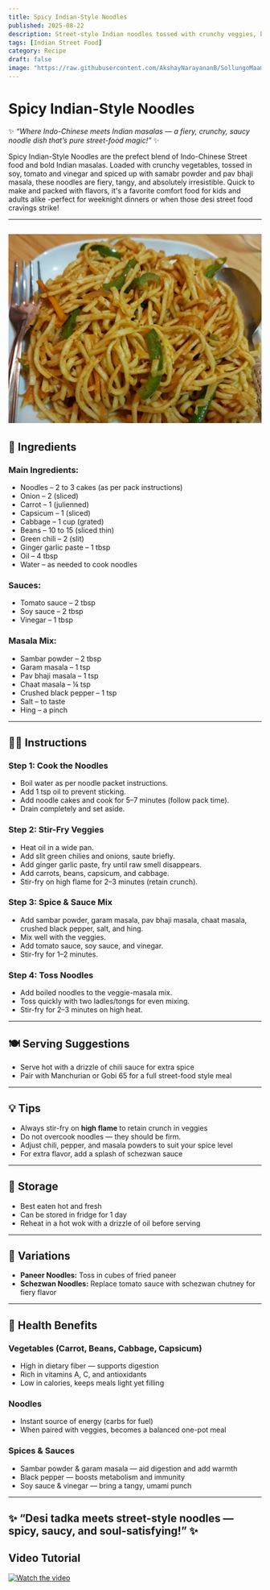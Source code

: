 ```yaml
---
title: Spicy Indian-Style Noodles  
published: 2025-08-22  
description: Street-style Indian noodles tossed with crunchy veggies, bold masalas, and a punch of sauces — spicy, tangy, and utterly delicious!  
tags: [Indian Street Food]  
category: Recipe  
draft: false  
image: "https://raw.githubusercontent.com/AkshayNarayananB/SollungoMaami/master/images/indian_noodles.png"  
---
```


# Spicy Indian-Style Noodles  

✨ *“Where Indo-Chinese meets Indian masalas — a fiery, crunchy, saucy noodle dish that’s pure street-food magic!”* ✨  

Spicy Indian-Style Noodles are the prefect blend of Indo-Chinese Street food and bold Indian masalas. Loaded with crunchy vegetables, tossed in soy, tomato and vinegar and spiced up with samabr powder and pav bhaji masala, these noodles are fiery, tangy, and absolutely irresistible. Quick to make and packed with flavors, it's a favorite comfort food for kids and adults alike -perfect for weeknight dinners or when those desi street food cravings strike!

---
![indian_noodles](https://raw.githubusercontent.com/AkshayNarayananB/SollungoMaami/master/images/indian_noodles.png)  
---

## 🛒 Ingredients  

### Main Ingredients:  
-  Noodles – 2 to 3 cakes (as per pack instructions)  
-  Onion – 2 (sliced)  
-  Carrot – 1 (julienned)  
-  Capsicum – 1 (sliced)  
-  Cabbage – 1 cup (grated)  
-  Beans – 10 to 15 (sliced thin)  
-  Green chili – 2 (slit)  
-  Ginger garlic paste – 1 tbsp  
-  Oil – 4 tbsp  
-  Water – as needed to cook noodles  

### Sauces:  
-  Tomato sauce – 2 tbsp  
-  Soy sauce – 2 tbsp  
-  Vinegar – 1 tbsp  

### Masala Mix:  
-  Sambar powder – 2 tbsp  
-  Garam masala – 1 tsp  
-  Pav bhaji masala – 1 tsp  
-  Chaat masala – ¼ tsp  
-  Crushed black pepper – 1 tsp  
-  Salt – to taste  
-  Hing – a pinch  

---

## 👩‍🍳 Instructions  

### Step 1: Cook the Noodles  
- Boil water as per noodle packet instructions.  
- Add 1 tsp oil to prevent sticking.  
- Add noodle cakes and cook for 5–7 minutes (follow pack time).  
- Drain completely and set aside.  

### Step 2: Stir-Fry Veggies  
- Heat oil in a wide pan.  
- Add slit green chilies and onions, saute briefly.  
- Add ginger garlic paste, fry until raw smell disappears.  
- Add carrots, beans, capsicum, and cabbage.  
- Stir-fry on high flame for 2–3 minutes (retain crunch).  

### Step 3: Spice & Sauce Mix  
- Add sambar powder, garam masala, pav bhaji masala, chaat masala, crushed black pepper, salt, and hing.  
- Mix well with the veggies.  
- Add tomato sauce, soy sauce, and vinegar.  
- Stir-fry for 1–2 minutes.  

### Step 4: Toss Noodles  
- Add boiled noodles to the veggie-masala mix.  
- Toss quickly with two ladles/tongs for even mixing.  
- Stir-fry for 2–3 minutes on high heat.  

---

## 🍽️ Serving Suggestions  

- Serve hot with a drizzle of chili sauce for extra spice  
- Pair with Manchurian or Gobi 65 for a full street-food style meal  

---

## 💡 Tips  

- Always stir-fry on **high flame** to retain crunch in veggies  
- Do not overcook noodles — they should be firm.  
- Adjust chili, pepper, and masala powders to suit your spice level  
- For extra flavor, add a splash of schezwan sauce  

---

## 🧊 Storage  

- Best eaten hot and fresh  
- Can be stored in fridge for 1 day  
- Reheat in a hot wok with a drizzle of oil before serving  

---

## 🔄 Variations  

- **Paneer Noodles:** Toss in cubes of fried paneer  
- **Schezwan Noodles:** Replace tomato sauce with schezwan chutney for fiery flavor  

---
## 🌿 Health Benefits  

### Vegetables (Carrot, Beans, Cabbage, Capsicum)  
- High in dietary fiber — supports digestion  
- Rich in vitamins A, C, and antioxidants  
- Low in calories, keeps meals light yet filling  

### Noodles  
- Instant source of energy (carbs for fuel)  
- When paired with veggies, becomes a balanced one-pot meal  

### Spices & Sauces  
- Sambar powder & garam masala — aid digestion and add warmth  
- Black pepper — boosts metabolism and immunity  
- Soy sauce & vinegar — bring a tangy, umami punch  

---
✨ “Desi tadka meets street-style noodles — spicy, saucy, and soul-satisfying!” ✨
---
## Video Tutorial

[![Watch the video](https://img.youtube.com/vi/dgE3zQ8TY8Q/0.jpg)](https://youtu.be/dgE3zQ8TY8Q?si=FL6r3apYDCRFd5_6)

